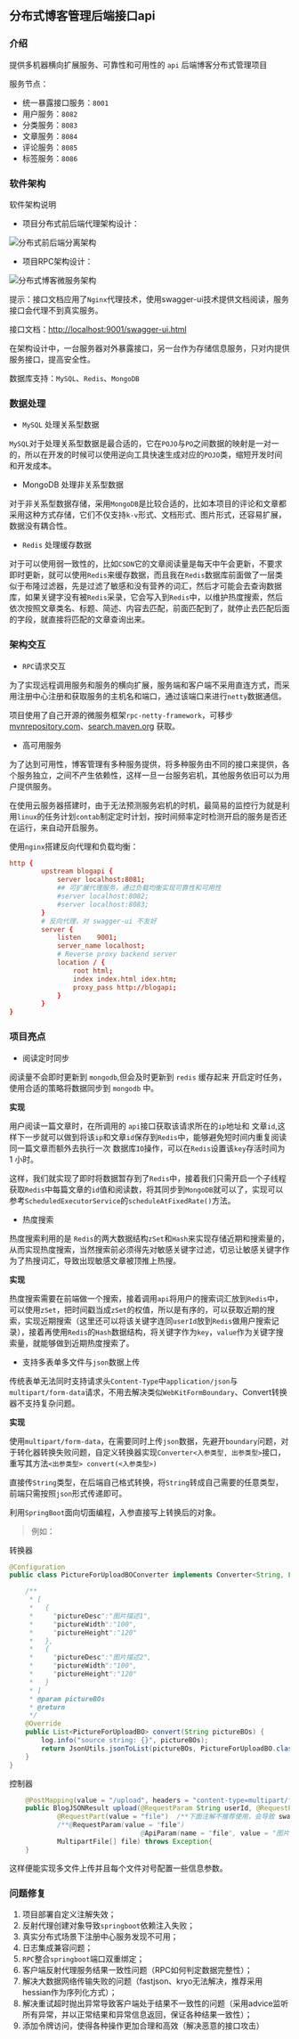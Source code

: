 ## 分布式博客管理后端接口api

### 介绍
提供多机器横向扩展服务、可靠性和可用性的 `api` 后端博客分布式管理项目

服务节点：
- 统一暴露接口服务：`8001`
- 用户服务：`8082`
- 分类服务：`8083`
- 文章服务：`8084`
- 评论服务：`8085`
- 标签服务：`8086`

### 软件架构
软件架构说明

- 项目分布式前后端代理架构设计：

![分布式前后端分离架构](https://yupeng-tuchuang.oss-cn-shenzhen.aliyuncs.com/分布式前后分离架构.png)

- 项目RPC架构设计：

![分布式博客微服务架构](https://yupeng-tuchuang.oss-cn-shenzhen.aliyuncs.com/分布式博客微服务架构.png)

提示：接口文档应用了`Nginx`代理技术，使用swagger-ui技术提供文档阅读，服务接口会代理不到真实服务。

接口文档：[http://localhost:9001/swagger-ui.html](http://localhost:8083/swagger-ui.html)


在架构设计中，一台服务器对外暴露接口，另一台作为存储信息服务，只对内提供服务接口，提高安全性。

数据库支持：`MySQL`、`Redis`、`MongoDB`

### 数据处理

- `MySQL` 处理关系型数据

`MySQL`对于处理关系型数据是最合适的，它在`POJO`与`PO`之间数据的映射是一对一的，所以在开发的时候可以使用逆向工具快速生成对应的`POJO`类，缩短开发时间和开发成本。

- MongoDB 处理非关系型数据

对于非关系型数据存储，采用`MongoDB`是比较合适的，比如本项目的评论和文章都采用这种方式存储，它们不仅支持`k-v`形式、文档形式、图片形式，还容易扩展，数据没有耦合性。

- `Redis` 处理缓存数据

对于可以使用弱一致性的，比如`CSDN`它的文章阅读量是每天中午会更新，不要求即时更新，就可以使用`Redis`来缓存数据，而且我在`Redis`数据库前面做了一层类似于布隆过滤器，先是过滤了敏感和没有营养的词汇，然后才可能会去查询数据库，如果关键字没有被`Redis`采录，它会写入到`Redis`中，以维护热度搜索，然后依次按照文章类名、标题、简述、内容去匹配，前面匹配到了，就停止去匹配后面的字段，就直接将匹配的文章查询出来。


### 架构交互

- `RPC`请求交互

为了实现远程调用服务和服务的横向扩展，服务端和客户端不采用直连方式，而采用注册中心注册和获取服务的主机名和端口，通过该端口来进行`netty`数据通信。

项目使用了自己开源的微服务框架`rpc-netty-framework`，可移步[mvnrepository.com](https://mvnrepository.com)、[search.maven.org](https://search.maven.org/) 获取。

- 高可用服务

为了达到可用性，博客管理有多种服务提供，将多种服务由不同的接口来提供，各个服务独立，之间不产生依赖性，这样一旦一台服务宕机，其他服务依旧可以为用户提供服务。

在使用云服务器搭建时，由于无法预测服务宕机的时机，最简易的监控行为就是利用`linux`的任务计划`contab`制定定时计划，按时间频率定时检测开启的服务是否还在运行，来自动开启服务。

使用`nginx`搭建反向代理和负载均衡：

```cnf
http {
        upstream blogapi {
            server localhost:8081;
            ## 可扩展代理服务，通过负载均衡实现可靠性和可用性
            #server localhost:8082;
            #server localhost:8083;
        }
        # 反向代理，对 swagger-ui 不友好
        server {
            listen    9001;
            server_name localhost;
            # Reverse proxy backend server
            location / {
                root html;
                index index.html idex.htm;
                proxy_pass http://blogapi;
            }
        }
}
```

### 项目亮点

- 阅读定时同步

阅读量不会即时更新到 `mongodb`,但会及时更新到 `redis` 缓存起来
开启定时任务，使用合适的策略将数据同步到 `mongodb` 中。

**实现**

用户阅读一篇文章时，在所调用的 `api`接口获取该请求所在的`ip`地址和 文章`id`,这样下一步就可以做到将该`ip`和文章`id`保存到`Redis`中，能够避免短时间内重复阅读同一篇文章而额外去执行一次 数据库`IO`操作，可以在`Redis`设置该`key`存活时间为 1 小时。

这样，我们就实现了即时将数据暂存到了`Redis`中，接着我们只需开启一个子线程获取`Redis`中每篇文章的`id`值和阅读数，将其同步到`MongoDB`就可以了，实现可以参考`ScheduledExecutorService`的`scheduleAtFixedRate()`方法。


- 热度搜索

热度搜索利用的是 `Redis`的两大数据结构`zSet`和`Hash`来实现存储近期和搜索量的，从而实现热度搜索，当然搜索前必须得先对敏感关键字过滤，切忌让敏感关键字作为了热搜词汇，导致出现敏感文章被顶推上热搜。

**实现**

热度搜索需要在前端做一个搜索，接着调用`api`将用户的搜索词汇放到`Redis`中，可以使用`zSet`，把时间戳当成`zSet`的权值，所以是有序的，可以获取近期的搜索，实现近期搜索（这里还可以将该关键字连同`userId`放到`Redis`做用户搜索记录），接着再使用`Redis`的`Hash`数据结构，将关键字作为`key`，`value`作为关键字搜索量，就能够做到近期热度搜索了。

- 支持多表单多文件与`json`数据上传

传统表单无法同时支持请求头`Content-Type`中`application/json`与`multipart/form-data`请求，不用去解决类似`WebKitFormBoundary`、Convert转换器不支持复杂问题。

**实现**

使用`multipart/form-data`，在需要同时上传`json`数据，先避开`boundary`问题，对于转化器转换失败问题，自定义转换器实现`Converter<入参类型, 出参类型>`接口，重写其方法`<出参类型> convert(<入参类型>)`

直接传`String`类型，在后端自己格式转换，将`String`转成自己需要的任意类型，前端只需按照`json`形式传递即可。

利用`SpringBoot`面向切面编程，入参直接写上转换后的对象。

> 例如：

转换器
```java
@Configuration
public class PictureForUploadBOConverter implements Converter<String, List<PictureForUploadBO>> {

    /**
     * [
     *   {
     *     "pictureDesc":"图片描述1",
     *     "pictureWidth":"100",
     *     "pictureHeight":"120"
     *   },
     *   {
     *     "pictureDesc":"图片描述2",
     *     "pictureWidth":"100",
     *     "pictureHeight":"120"
     *   }
     * ]
     * @param pictureBOs
     * @return
     */
    @Override
    public List<PictureForUploadBO> convert(String pictureBOs) {
        log.info("source string: {}", pictureBOs);
        return JsonUtils.jsonToList(pictureBOs, PictureForUploadBO.class);
    }
}
```
控制器
```java
    @PostMapping(value = "/upload", headers = "content-type=multipart/form-data")
    public BlogJSONResult upload(@RequestParam String userId, @RequestParam(value = "pictureBOs") List<PictureForUploadBO> pictureBOs,
            @RequestPart(value = "file")  /**下面注解不推荐使用，会导致 swagger2 文件上传按钮失效*/
            /**@RequestParam(value = "file")  
                                 @ApiParam(name = "file", value = "图片", allowMultiple = true) 支持 swagger2 接口文档测试**/ 
            MultipartFile[] file) throws Exception{
    }
```

这样便能实现多文件上传并且每个文件对号配置一些信息参数。

### 问题修复

1. 项目部署自定义注解失效；
2. 反射代理创建对象导致`springboot`依赖注入失败；
3. 真实分布式场景下注册中心服务发现不可用；
4. 日志集成兼容问题；
5. `RPC`整合`springboot`端口双重绑定；
6. 客户端反射代理服务结果一致性问题（RPC如何判定数据完整性）；
7. 解决大数据网络传输失败的问题（fastjson、kryo无法解决，推荐采用hessian作为序列化方式）；
8. 解决重试超时抛出异常导致客户端处于结果不一致性的问题（采用advice监听所有异常，并以正常结果和异常信息返回，保证各种结果一致性）；
9. 添加令牌访问，使得各种操作更加合理和高效（解决恶意的接口攻击）